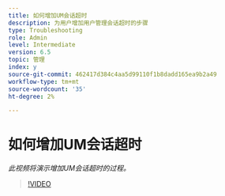 ```yaml
---
title: 如何增加UM会话超时
description: 为用户增加用户管理会话超时的步骤
type: Troubleshooting
role: Admin
level: Intermediate
version: 6.5
topic: 管理
index: y
source-git-commit: 462417d384c4aa5d99110f1b8dadd165ea9b2a49
workflow-type: tm+mt
source-wordcount: '35'
ht-degree: 2%

---
```



# 如何增加UM会话超时

*此视频将演示增加UM会话超时的过程。*

>[!VIDEO](https://video.tv.adobe.com/v/335503?quality=9&learn=on)
